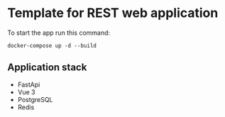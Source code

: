 # Template for REST web application

To start the app run this command:

```
docker-compose up -d --build
```

## Application stack

- FastApi
- Vue 3
- PostgreSQL
- Redis
